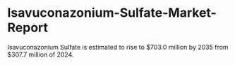 # Isavuconazonium-Sulfate-Market-Report
Isavuconazonium Sulfate is estimated to rise to $703.0 million by 2035 from $307.7 million of 2024.
